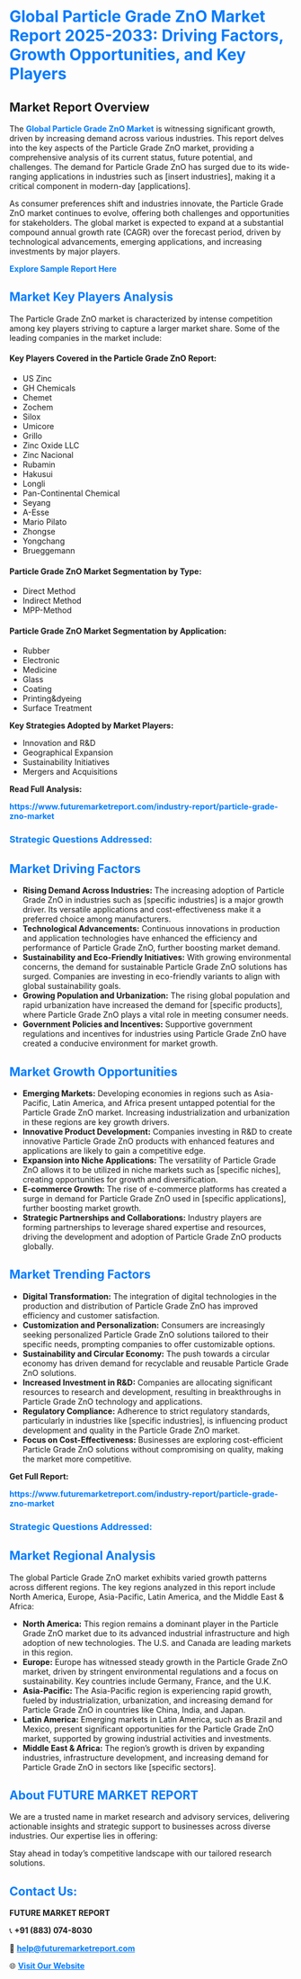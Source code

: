 <h1 style="color: #007BFF;">Global Particle Grade ZnO Market Report 2025-2033: Driving Factors, Growth Opportunities, and Key Players</h1>

<section id="overview">
<h2>Market Report Overview</h2>
<p>The <a href="https://www.futuremarketreport.com/industry-report/particle-grade-zno-market" style="color: #007BFF; text-decoration: none;"><strong>Global Particle Grade ZnO Market</strong></a> is witnessing significant growth, driven by increasing demand across various industries. This report delves into the key aspects of the Particle Grade ZnO market, providing a comprehensive analysis of its current status, future potential, and challenges. The demand for Particle Grade ZnO has surged due to its wide-ranging applications in industries such as [insert industries], making it a critical component in modern-day [applications].</p>
<p>As consumer preferences shift and industries innovate, the Particle Grade ZnO market continues to evolve, offering both challenges and opportunities for stakeholders. The global market is expected to expand at a substantial compound annual growth rate (CAGR) over the forecast period, driven by technological advancements, emerging applications, and increasing investments by major players.</p>
</section>

<section id="overview">
<p><a href="https://www.futuremarketreport.com/request-sample/reportId=114687" style="color: #007BFF; text-decoration: none;"><strong>Explore Sample Report Here</strong></a></p>
</section>

<section id="key-players">
<h2 style="color: #007BFF;">Market Key Players Analysis</h2>
<p>The Particle Grade ZnO market is characterized by intense competition among key players striving to capture a larger market share. Some of the leading companies in the market include:</p>
<h4>Key Players Covered in the Particle Grade ZnO Report:</h4>
<ul><li>US Zinc</li><li>GH Chemicals</li><li>Chemet</li><li>Zochem</li><li>Silox</li><li>Umicore</li><li>Grillo</li><li>Zinc Oxide LLC</li><li>Zinc Nacional</li><li>Rubamin</li><li>Hakusui</li><li>Longli</li><li>Pan-Continental Chemical</li><li>Seyang</li><li>A-Esse</li><li>Mario Pilato</li><li>Zhongse</li><li>Yongchang</li><li>Brueggemann</li></ul>
<h4>Particle Grade ZnO Market Segmentation by Type:</h4>
<ul><li>Direct Method</li><li>Indirect Method</li><li>MPP-Method</li></ul>

<h4>Particle Grade ZnO Market Segmentation by Application:</h4>
<ul><li>Rubber</li><li>Electronic</li><li>Medicine</li><li>Glass</li><li>Coating</li><li>Printing&amp;dyeing</li><li>Surface Treatment</li></ul>
<p><strong>Key Strategies Adopted by Market Players:</strong></p>
<ul>
<li>Innovation and R&D</li>
<li>Geographical Expansion</li>
<li>Sustainability Initiatives</li>
<li>Mergers and Acquisitions</li>
</ul>
</section>

<section>
<p><strong>Read Full Analysis: </strong></p><a href="https://www.futuremarketreport.com/industry-report/particle-grade-zno-market" style="color: #007BFF; text-decoration: none;"><strong>https://www.futuremarketreport.com/industry-report/particle-grade-zno-market</strong></a>
<h3 style="color: #007BFF;">Strategic Questions Addressed:</h3>
</section>

<section id="driving-factors">
<h2 style="color: #007BFF;">Market Driving Factors</h2>
<ul>
<li><strong>Rising Demand Across Industries:</strong> The increasing adoption of Particle Grade ZnO in industries such as [specific industries] is a major growth driver. Its versatile applications and cost-effectiveness make it a preferred choice among manufacturers.</li>
<li><strong>Technological Advancements:</strong> Continuous innovations in production and application technologies have enhanced the efficiency and performance of Particle Grade ZnO, further boosting market demand.</li>
<li><strong>Sustainability and Eco-Friendly Initiatives:</strong> With growing environmental concerns, the demand for sustainable Particle Grade ZnO solutions has surged. Companies are investing in eco-friendly variants to align with global sustainability goals.</li>
<li><strong>Growing Population and Urbanization:</strong> The rising global population and rapid urbanization have increased the demand for [specific products], where Particle Grade ZnO plays a vital role in meeting consumer needs.</li>
<li><strong>Government Policies and Incentives:</strong> Supportive government regulations and incentives for industries using Particle Grade ZnO have created a conducive environment for market growth.</li>
</ul>
</section>

<section id="growth-opportunities">
<h2 style="color: #007BFF;">Market Growth Opportunities</h2>
<ul>
<li><strong>Emerging Markets:</strong> Developing economies in regions such as Asia-Pacific, Latin America, and Africa present untapped potential for the Particle Grade ZnO market. Increasing industrialization and urbanization in these regions are key growth drivers.</li>
<li><strong>Innovative Product Development:</strong> Companies investing in R&D to create innovative Particle Grade ZnO products with enhanced features and applications are likely to gain a competitive edge.</li>
<li><strong>Expansion into Niche Applications:</strong> The versatility of Particle Grade ZnO allows it to be utilized in niche markets such as [specific niches], creating opportunities for growth and diversification.</li>
<li><strong>E-commerce Growth:</strong> The rise of e-commerce platforms has created a surge in demand for Particle Grade ZnO used in [specific applications], further boosting market growth.</li>
<li><strong>Strategic Partnerships and Collaborations:</strong> Industry players are forming partnerships to leverage shared expertise and resources, driving the development and adoption of Particle Grade ZnO products globally.</li>
</ul>
</section>

<section id="trending-factors">
<h2 style="color: #007BFF;">Market Trending Factors</h2>
<ul>
<li><strong>Digital Transformation:</strong> The integration of digital technologies in the production and distribution of Particle Grade ZnO has improved efficiency and customer satisfaction.</li>
<li><strong>Customization and Personalization:</strong> Consumers are increasingly seeking personalized Particle Grade ZnO solutions tailored to their specific needs, prompting companies to offer customizable options.</li>
<li><strong>Sustainability and Circular Economy:</strong> The push towards a circular economy has driven demand for recyclable and reusable Particle Grade ZnO solutions.</li>
<li><strong>Increased Investment in R&D:</strong> Companies are allocating significant resources to research and development, resulting in breakthroughs in Particle Grade ZnO technology and applications.</li>
<li><strong>Regulatory Compliance:</strong> Adherence to strict regulatory standards, particularly in industries like [specific industries], is influencing product development and quality in the Particle Grade ZnO market.</li>
<li><strong>Focus on Cost-Effectiveness:</strong> Businesses are exploring cost-efficient Particle Grade ZnO solutions without compromising on quality, making the market more competitive.</li>
</ul>
</section>

<section>
<p><strong>Get Full Report: </strong></p><a href="https://www.futuremarketreport.com/industry-report/particle-grade-zno-market" style="color: #007BFF; text-decoration: none;"><strong>https://www.futuremarketreport.com/industry-report/particle-grade-zno-market</strong></a>
<h3 style="color: #007BFF;">Strategic Questions Addressed:</h3>
</section>


<section id="regional-analysis">
<h2 style="color: #007BFF;">Market Regional Analysis</h2>
<p>The global Particle Grade ZnO market exhibits varied growth patterns across different regions. The key regions analyzed in this report include North America, Europe, Asia-Pacific, Latin America, and the Middle East & Africa:</p>
<ul>
<li><strong>North America:</strong> This region remains a dominant player in the Particle Grade ZnO market due to its advanced industrial infrastructure and high adoption of new technologies. The U.S. and Canada are leading markets in this region.</li>
<li><strong>Europe:</strong> Europe has witnessed steady growth in the Particle Grade ZnO market, driven by stringent environmental regulations and a focus on sustainability. Key countries include Germany, France, and the U.K.</li>
<li><strong>Asia-Pacific:</strong> The Asia-Pacific region is experiencing rapid growth, fueled by industrialization, urbanization, and increasing demand for Particle Grade ZnO in countries like China, India, and Japan.</li>
<li><strong>Latin America:</strong> Emerging markets in Latin America, such as Brazil and Mexico, present significant opportunities for the Particle Grade ZnO market, supported by growing industrial activities and investments.</li>
<li><strong>Middle East & Africa:</strong> The region’s growth is driven by expanding industries, infrastructure development, and increasing demand for Particle Grade ZnO in sectors like [specific sectors].</li>
</ul>
</section>

<footer>
<h2 style="color: #007BFF;">About FUTURE MARKET REPORT</h2>
<p>We are a trusted name in market research and advisory services, delivering actionable insights and strategic support to businesses across diverse industries. Our expertise lies in offering:</p>

<p>Stay ahead in today’s competitive landscape with our tailored research solutions.</p>

<h2 style="color: #007BFF;">Contact Us:</h2>
<p><strong>FUTURE MARKET REPORT</strong></p>
<p>📞 <strong>+91 (883) 074-8030</strong></p>
<p>📧 <strong><a href="mailto:help@futuremarketreport.com" style="color: #007BFF;">help@futuremarketreport.com</a></strong></p>
<p>🌐 <strong><a href="https://www.futuremarketreport.com/" style="color: #007BFF;">Visit Our Website</a></strong></p>
</footer>